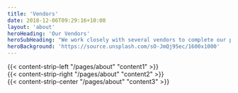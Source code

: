 ```yaml
---
title: 'Vendors'
date: 2018-12-06T09:29:16+10:00
layout: 'about'
heroHeading: 'Our Vendors'
heroSubHeading: "We work closely with several vendors to complete our projects. Listed below are our trusted and vetted vendors."
heroBackground: 'https://source.unsplash.com/sO-JmQj95ec/1600x1000'
---
```


<div>
{{< content-strip-left "/pages/about" "content1" >}}
</div>
<div>
{{< content-strip-right "/pages/about" "content2" >}}
</div>
<div>
{{< content-strip-center "/pages/about" "content3" >}}
</div>
